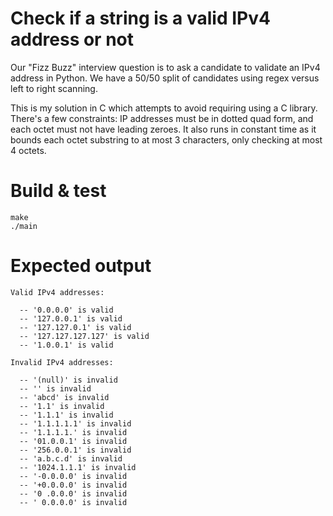 # Check if a string is a valid IPv4 address or not

Our "Fizz Buzz" interview question is to ask a candidate to validate an IPv4 address in Python.
We have a 50/50 split of candidates using regex versus left to right scanning.

This is my solution in C which attempts to avoid requiring using a C library.
There's a few constraints: IP addresses must be in dotted quad form, and each octet
must not have leading zeroes. It also runs in constant time as it bounds each
octet substring to at most 3 characters, only checking at most 4 octets.

# Build & test

```
make
./main
```

# Expected output

```
Valid IPv4 addresses:

  -- '0.0.0.0' is valid
  -- '127.0.0.1' is valid
  -- '127.127.0.1' is valid
  -- '127.127.127.127' is valid
  -- '1.0.0.1' is valid

Invalid IPv4 addresses:

  -- '(null)' is invalid
  -- '' is invalid
  -- 'abcd' is invalid
  -- '1.1' is invalid
  -- '1.1.1' is invalid
  -- '1.1.1.1.1' is invalid
  -- '1.1.1.1.' is invalid
  -- '01.0.0.1' is invalid
  -- '256.0.0.1' is invalid
  -- 'a.b.c.d' is invalid
  -- '1024.1.1.1' is invalid
  -- '-0.0.0.0' is invalid
  -- '+0.0.0.0' is invalid
  -- '0 .0.0.0' is invalid
  -- ' 0.0.0.0' is invalid
```
